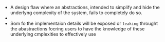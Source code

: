 - A design flaw where an abstractions, intended to simplify and hide the underlyng complexity of the system, fails to completely do so.
-
- Som fo the implementaion details will be exposed or `leaking` throught the abastractions focring users to have the knowledge of these underlying cmplexities to effectively use
